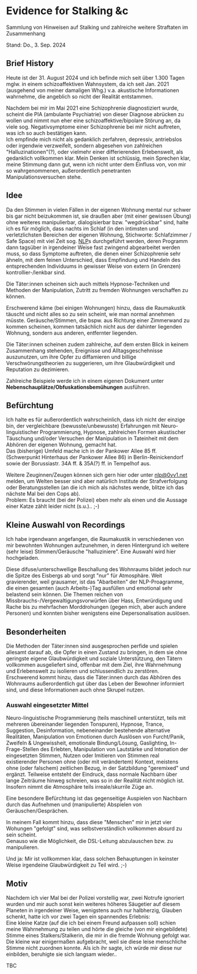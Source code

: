 # Evidence for Stalking &c
  
Sammlung von Hinweisen auf Stalking und zahlreiche weitere Straftaten im
Zusammenhang  
  
Stand: Do., 3. Sep. 2024  
  
## Brief History

Heute ist der 31. August 2024 und ich befinde mich seit über 1.300 Tagen
mglw. in einem schizoaffektiven Wahnsystem, da ich seit Jan. 2021
(ausgehend von meiner damaligen Whg.) v.a. akustische Informationen
wahrnehme, die angeblich so nicht der Realität entstammen.  
  
Nachdem bei mir im Mai 2021 eine Schizophrenie diagnostiziert wurde,
scheint die PIA (ambulante Psychiatrie) von dieser Diagnose abrücken zu
wollen und nimmt nun eher eine schizoaffektive/bipolare Störung an,
da viele sog. Negativsymptome einer Schizophrenie bei mir nicht
auftreten, was ich so auch bestätigen kann.  
Ich empfinde mich nicht als gedanklich zerfahren, depressiv, antriebslos
oder irgendwie verzweifelt, sondern abgesehen von zahlreichen
"Halluzinationen"(?), oder vielmehr einer differierenden Erlebenswelt,
als gedanklich vollkommen klar. Mein Denken ist schlüssig, mein Sprechen
klar, meine Stimmung dann gut, wenn ich nicht unter dem Einfluss von,
von mir so wahrgenommenen, außerordentlich penetranten
Manipulationsversuchen stehe.  
  
## Idee

Da den Stimmen in vielen Fällen in der eigenen Wohnung mental nur schwer
bis gar nicht beizukommen ist, sie draußen aber (mit einer gewissen
Übung) ohne weiteres manipulierbar, dialogisierbar bzw. "wegdrückbar"
sind, halte ich es für möglich, dass nachts im Schlaf (in den intimsten
und verletzlichsten Bereichen der eigenen Wohnung, Stichworte:
Schlafzimmer / Safe Space) mit viel Zeit sog.
[NLP](https://de.wikipedia.org/wiki/Neuro-Linguistisches_Programmieren)s
durchgeführt werden, deren Programm dann tagsüber in irgendeiner Weise
fast zwingend abgearbeitet werden muss, so dass Symptome auftreten,
die denen einer Schizophrenie sehr ähneln, mit dem feinen Unterschied,
dass Empfindung und Handeln des entsprechenden Individuums in gewisser
Weise von extern (in Grenzen) kontrollier-/lenkbar sind.  
  
Die Täter:innen scheinen sich auch mittels Hypnose-Techniken und
Methoden der Manipulation, Zutritt zu fremden Wohnungen verschaffen zu
können.  
  
Erschwerend käme (bei einigen Wohnungen) hinzu, dass die Raumakustik
täuscht und nicht alles so zu sein scheint, wie man normal annehmen
müsste. Geräusche/Stimmen, die bspw. aus Richtung einer Zimmerwand zu
kommen scheinen, kommen tatsächlich nicht aus der dahinter liegenden
Wohnung, sondern aus anderen, entfernter liegenden.  
  
Die Täter:innen scheinen zudem zahlreiche, auf dem ersten Blick in
keinem Zusammenhang stehenden, Ereignisse und Alltagsgeschehnisse
auszunutzen, um ihre Opfer zu diffamieren und billige
Verschwörungstheorien zu suggerieren, um ihre Glaubwürdigkeit und
Reputation zu dezimieren.  
  
Zahlreiche Beispiele werde ich in einem eigenen Dokument unter
**Nebenschauplätze/Obfuskationsbemühungen** ausführen.  
  
## Befürchtung

Ich halte es für außerordentlich wahrscheinlich, dass ich nicht der
einzige bin, der vergleichbare (bewusste/unbewusste) Erfahrungen mit
Neuro-linguistischer Programmierung, Hypnose, zahlreichen Formen
akustischer Täuschung und/oder Versuchen der Manipulation in Tateinheit
mit dem Abhören der eigenen Wohnung, gemacht hat.  
Das (bisherige) Umfeld mache ich in der Pankower Allee 85 ff.
(Schwerpunkt Hinterhaus der Pankower Allee 86) in Berlin-Reinickendorf
sowie der Borussiastr. 34A ff. & 35A(?) ff. in Tempelhof aus.  
  
Weitere Zeuginnen/Zeugen können sich gern hier oder unter nlp@0vv1.net
melden, um Welten besser sind aber natürlich Institute der
Strafverfolgung oder Beratungsstellen (an die ich mich als nächstes
wende, blitze ich das nächste Mal bei den Cops ab).  
Problem: Es braucht (bei der Polizei) eben mehr als einen und die
Aussage einer Katze zählt leider nicht (s.u.).. ;-)  
  
## Kleine Auswahl von Recordings

Ich habe irgendwann angefangen, die Raumakustik in verschiedenen von mir
bewohnten Wohnungen aufzunehmen, in deren Hintergrund ich weitere
(sehr leise) Stimmen/Geräusche "halluziniere".
Eine Auswahl wird hier hochgeladen.  
  
Diese difuse/unterschwellige Beschallung des Wohnraums bildet jedoch nur
die Spitze des Eisbergs ab und sorgt "nur" für Atmosphäre.
Weit gravierender, weil grausamer, ist das "Abarbeiten" der
NLP-Proagramme, die einen gesamten (auch Arbeits-)Tag ausfüllen und
emotional sehr belastend sein können. 
Die Themen reichen von Missbrauchs-/Vergewaltigungsvorwürfen über Hass,
Entwrürdigung und Rache bis zu mehrfachen Morddrohungen (gegen mich,
aber auch andere Personen) und konnten bisher wenigstens eine
Depersonalisation auslösen.  
  
## Besonderheiten

Die Methoden der Täter:innen sind ausgesprochen perfide und spielen
allesamt darauf ab, die Opfer in einen Zustand zu bringen, in dem sie
ohne geringste eigene Glaubwürdigkeit und soziale Unterstützung, den
Tätern vollkommen ausgeliefert sind, offenbar mit dem Ziel, ihre
Wahrnehmung und Erlebenswelt zu isolieren und schlussendlich zu
zerstören.  
Erschwerend kommt hinzu, dass die Täter:innen durch das Abhören des
Wohnraums außerordentlich gut über das Leben der Bewohner informiert
sind, und diese Informationen auch ohne Skrupel nutzen.  
  
### Auswahl eingesetzter Mittel

Neuro-linguistische Programmierung
(teils maschinell unterstützt, teils mit mehreren übereinander liegenden
Tonspuren),
Hypnose, Trance, Suggestion, Desinformation, nebeneinander bestehende
alternative Realitäten, Manipulation von Emotionen durch Auslösen von
Furcht/Panik, Zweifeln & Ungewissheit, emotionale Bindung/Lösung,
Gaslighting, In-Frage-Stellen des Erlebten, Manipulation von Lautstärke
und Intonation der eingesetzten Stimmen, Nutzen oder Imitieren von
Stimmen real existierender Personen ohne (oder mit verändertem) Kontext,
meistens ohne (oder falschem) zeitlichen Bezug, in der Satzbildung
"geremixed" und ergänzt. Teilweise entsteht der Eindruck, dass normale
Nachbarn über lange Zeiträume hinweg schreien, was so in der Realität
nicht möglich ist.  
Insofern nimmt die Atmosphäre teils irreale/skurrile Züge an.  
  
Eine besondere Befürchtung ist das gegenseitige Auspielen von Nachbarn
durch das Aufnehmen und (manipulierte) Abspielen von
Geräuschen/Gesprächen.  
  
In meinem Fall kommt hinzu, dass diese "Menschen" mir in jetzt vier
Wohungen "gefolgt" sind, was selbstverständlich vollkommen absurd zu
sein scheint.  
Genauso wie die Möglichkeit, die DSL-Leitung abzulauschen bzw. zu 
manipulieren.  
  
Und ja: Mir ist vollkommen klar, dass solchen Behauptungen in keinster
Weise irgendeine Glaubwürdigkeit zu Teil wird. ;-)  
  
## Motiv

Nachdem ich vier Mal bei der Polizei vorstellig war, zwei Notrufe
ignoriert wurden und mir auch sonst kein weiteres höheres Säugetier auf
diesem Planeten in irgendeiner Weise, wenigstens auch nur halbherzig,
Glauben schenkt, hatte ich vor zwei Tagen ein spannendes Erlebnis:  
Eine kleine Katze (auf die ich bei einem Freund aufpassen soll) schien
meine Wahrnehmung zu teilen und hörte die gleiche (von mir eingebildete)
Stimme eines Stalkers/Stalkerin, die mir in die fremde Wohnung gefolgt
war.  
Die kleine war einigermaßen aufgebracht, weil sie diese leise
menschliche Stimme nicht zuordnen konnte. Als ich ihr sagte,
ich würde mir diese nur einbilden, beruhigte sie sich langsam wieder..  
  
TBC


